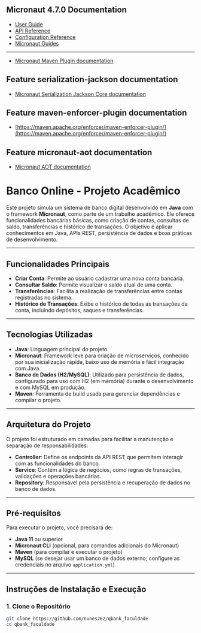 ## Micronaut 4.7.0 Documentation

- [User Guide](https://docs.micronaut.io/4.7.0/guide/index.html)
- [API Reference](https://docs.micronaut.io/4.7.0/api/index.html)
- [Configuration Reference](https://docs.micronaut.io/4.7.0/guide/configurationreference.html)
- [Micronaut Guides](https://guides.micronaut.io/index.html)
---

- [Micronaut Maven Plugin documentation](https://micronaut-projects.github.io/micronaut-maven-plugin/latest/)
## Feature serialization-jackson documentation

- [Micronaut Serialization Jackson Core documentation](https://micronaut-projects.github.io/micronaut-serialization/latest/guide/)


## Feature maven-enforcer-plugin documentation

- [https://maven.apache.org/enforcer/maven-enforcer-plugin/](https://maven.apache.org/enforcer/maven-enforcer-plugin/)


## Feature micronaut-aot documentation

- [Micronaut AOT documentation](https://micronaut-projects.github.io/micronaut-aot/latest/guide/)

# Banco Online - Projeto Acadêmico

Este projeto simula um sistema de banco digital desenvolvido em **Java** com o framework **Micronaut**, como parte de um trabalho acadêmico. Ele oferece funcionalidades bancárias básicas, como criação de contas, consultas de saldo, transferências e histórico de transações. O objetivo é aplicar conhecimentos em Java, APIs REST, persistência de dados e boas práticas de desenvolvimento.

---

## Funcionalidades Principais

- **Criar Conta**: Permite ao usuário cadastrar uma nova conta bancária.
- **Consultar Saldo**: Permite visualizar o saldo atual de uma conta.
- **Transferências**: Facilita a realização de transferências entre contas registradas no sistema.
- **Histórico de Transações**: Exibe o histórico de todas as transações da conta, incluindo depósitos, saques e transferências.

---

## Tecnologias Utilizadas

- **Java**: Linguagem principal do projeto.
- **Micronaut**: Framework leve para criação de microserviços, conhecido por sua inicialização rápida, baixo uso de memória e fácil integração com Java.
- **Banco de Dados (H2/MySQL)**: Utilizado para persistência de dados, configurado para uso com H2 (em memória) durante o desenvolvimento e com MySQL em produção.
- **Maven**: Ferramenta de build usada para gerenciar dependências e compilar o projeto.

---

## Arquitetura do Projeto

O projeto foi estruturado em camadas para facilitar a manutenção e separação de responsabilidades:

- **Controller**: Define os endpoints da API REST que permitem interagir com as funcionalidades do banco.
- **Service**: Contém a lógica de negócios, como regras de transações, validações e operações bancárias.
- **Repository**: Responsável pela persistência e recuperação de dados no banco de dados.

---

## Pré-requisitos

Para executar o projeto, você precisará de:

- **Java 11** ou superior
- **Micronaut CLI** (opcional, para comandos adicionais do Micronaut)
- **Maven** (para compilar e executar o projeto)
- **MySQL** (se desejar usar um banco de dados externo; configure as credenciais no arquivo `application.yml`)

---

## Instruções de Instalação e Execução

### 1. Clone o Repositório

```bash
git clone https://github.com/nunes262/qbank_faculdade
cd qbank_faculdade


